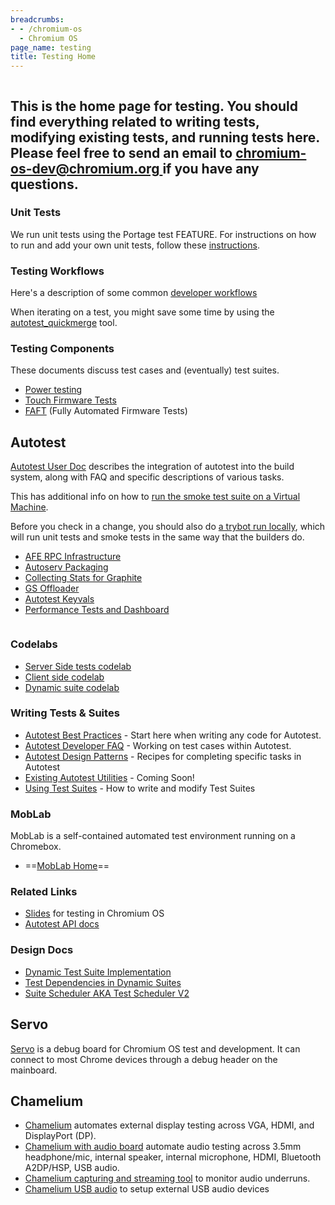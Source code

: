 ```yaml
---
breadcrumbs:
- - /chromium-os
  - Chromium OS
page_name: testing
title: Testing Home
---
```


<div class="two-column-container">
<div class="column">

## This is the home page for testing. You should find everything related to writing tests, modifying existing tests, and running tests here. Please feel free to send an email to [chromium-os-dev@chromium.org ](mailto:chromium-os-dev@chromium.org)if you have any questions.

### Unit Tests

We run unit tests using the Portage test FEATURE. For instructions on how to run
and add your own unit tests, follow these
[instructions](https://chromium.googlesource.com/chromiumos/docs/+/HEAD/testing/running_unit_tests.md).

### Testing Workflows

Here's a description of some common [developer
workflows](/chromium-os/testing/common-testing-workflows)

When iterating on a test, you might save some time by using the
[autotest_quickmerge](/system/errors/NodeNotFound) tool.

### **Testing Components**

These documents discuss test cases and (eventually) test suites.

*   [Power testing](/chromium-os/testing/power-testing)
*   [Touch Firmware Tests](/for-testers/touch-firmware-tests)
*   [FAFT](/for-testers/faft) (Fully Automated Firmware Tests)

## Autotest

[Autotest User Doc](/chromium-os/testing/autotest-user-doc) describes the
integration of autotest into the build system, along with FAQ and specific
descriptions of various tasks.

This has additional info on how to [run the smoke test suite on a Virtual
Machine](/chromium-os/testing/running-smoke-suite-on-a-vm-image).

Before you check in a change, you should also do [a trybot run
locally](/chromium-os/build/local-trybot-documentation), which will run unit
tests and smoke tests in the same way that the builders do.

*   [AFE RPC
            Infrastructure](/chromium-os/testing/afe-rpc-infrastructure)
*   [Autoserv Packaging](/chromium-os/testing/autoserv-packaging)
*   [Collecting Stats for
            Graphite](/chromium-os/testing/collecting-stats-for-graphite)
*   [GS Offloader](/chromium-os/testing/gs-offloader)
*   [Autotest Keyvals](/chromium-os/testing/autotest-keyvals)
*   [Performance Tests and Dashboard](/chromium-os/testing/perf-data)

</div>
<div class="column">

### Codelabs

*   [Server Side tests
            codelab](/chromium-os/testing/test-code-labs/server-side-test)
*   [Client side
            codelab](/chromium-os/testing/test-code-labs/autotest-client-tests)
*   [Dynamic suite
            codelab](/chromium-os/testing/test-code-labs/dynamic-suite-codelab)

### Writing Tests & Suites

*   [Autotest Best
            Practices](https://chromium.googlesource.com/chromiumos/third_party/autotest/+/HEAD/docs/best-practices.md)
            - Start here when writing any code for Autotest.
*   [Autotest Developer
            FAQ](/chromium-os/testing/autotest-developer-faq) - Working on test
            cases within Autotest.
*   [Autotest Design
            Patterns](/chromium-os/testing/autotest-design-patterns) - Recipes
            for completing specific tasks in Autotest
*   [Existing Autotest
            Utilities](/chromium-os/testing/existing-autotest-utilities) -
            Coming Soon!
*   [Using Test Suites](/chromium-os/testing/test-suites) - How to write
            and modify Test Suites

### MobLab

MobLab is a self-contained automated test environment running on a Chromebox.

*   ==[MobLab Home](/chromium-os/testing/moblab)==

### Related Links

*   [Slides](https://docs.google.com/present/edit?id=0AXd3jph7Jzc6ZGQ4NjI1el8waGszOXZwZmI)
            for testing in Chromium OS
*   [Autotest API
            docs](https://github.com/autotest/autotest/wiki/TestDeveloper)

### Design Docs

*   [Dynamic Test Suite
            Implementation](/chromium-os/testing/dynamic-test-suites)
*   [Test Dependencies in Dynamic
            Suites](/chromium-os/testing/test-dependencies-in-dynamic-suites)
*   [Suite Scheduler AKA Test Scheduler
            V2](/chromium-os/testing/suite_scheduler-1)

## Servo

[Servo](https://chromium.googlesource.com/chromiumos/third_party/hdctools/+/HEAD/docs/servo.md) is a debug board for Chromium OS test and development. It can connect to
most Chrome devices through a debug header on the mainboard.

## Chamelium

*   [Chamelium](/chromium-os/testing/chamelium) automates external
            display testing across VGA, HDMI, and DisplayPort (DP).
*   [Chamelium with audio
            board](/chromium-os/testing/chamelium-audio-board) automate audio
            testing across 3.5mm headphone/mic, internal speaker, internal
            microphone, HDMI, Bluetooth A2DP/HSP, USB audio.
*   [Chamelium capturing and streaming
            tool](/chromium-os/testing/chamelium-audio-streaming) to monitor
            audio underruns.
*   [Chamelium USB audio](/chromium-os/testing/chamelium-usb-audio) to
            setup external USB audio devices

</div>
</div>
